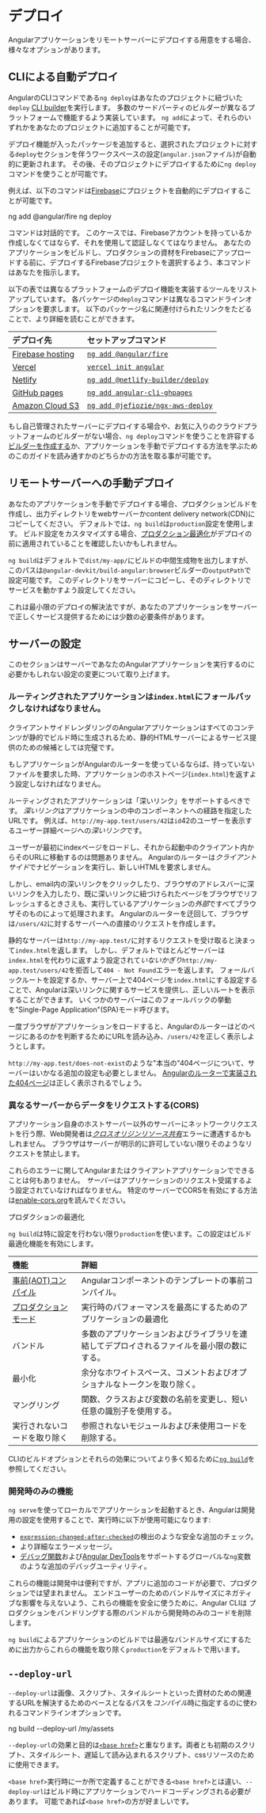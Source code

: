 # デプロイ

Angularアプリケーションをリモートサーバーにデプロイする用意をする場合、様々なオプションがあります。

## CLIによる自動デプロイ

AngularのCLIコマンドである`ng deploy`はあなたのプロジェクトに紐づいた`deploy` [CLI builder](guide/cli-builder)を実行します。
多数のサードパーティのビルダーが異なるプラットフォームで機能するよう実装しています。
`ng add`によって、それらのいずれかをあなたのプロジェクトに追加することが可能です。

デプロイ機能が入ったパッケージを追加すると、選択されたプロジェクトに対する`deploy`セクションを伴うワークスペースの設定(`angular.json`ファイル)が自動的に更新されます。
その後、そのプロジェクトにデプロイするために`ng deploy`コマンドを使うことが可能です。

例えば、以下のコマンドは[Firebase](https://firebase.google.com/)にプロジェクトを自動的にデプロイすることが可能です。

<docs-code language="shell">

ng add @angular/fire
ng deploy

</docs-code>

コマンドは対話的です。
このケースでは、Firebaseアカウントを持っているか作成しなくてはならず、それを使用して認証しなくてはなりません。
あなたのアプリケーションをビルドし、プロダクションの資材をFirebaseにアップロードする前に、デプロイするFirebaseプロジェクトを選択するよう、本コマンドはあなたを指示します。

以下の表では異なるプラットフォームのデプロイ機能を実装するツールをリストアップしています。
各パッケージの`deploy`コマンドは異なるコマンドラインオプションを要求します。
以下のパッケージ名に関連付けられたリンクをたどることで、より詳細を読むことができます。

| デプロイ先                                                        | セットアップコマンド                                                                       |
|:---                                                               |:---                                                                                  |
| [Firebase hosting](https://firebase.google.com/docs/hosting)      | [`ng add @angular/fire`](https://npmjs.org/package/@angular/fire)                           |
| [Vercel](https://vercel.com/solutions/angular)                    | [`vercel init angular`](https://github.com/vercel/vercel/tree/main/examples/angular) |
| [Netlify](https://www.netlify.com)                                | [`ng add @netlify-builder/deploy`](https://npmjs.org/package/@netlify-builder/deploy)       |
| [GitHub pages](https://pages.github.com)                          | [`ng add angular-cli-ghpages`](https://npmjs.org/package/angular-cli-ghpages)               |
| [Amazon Cloud S3](https://aws.amazon.com/s3/?nc2=h_ql_prod_st_s3) | [`ng add @jefiozie/ngx-aws-deploy`](https://www.npmjs.com/package/@jefiozie/ngx-aws-deploy) |

もし自己管理されたサーバーにデプロイする場合や、お気に入りのクラウドプラットフォームのビルダーがない場合、`ng deploy`コマンドを使うことを許容する[ビルダーを作成する](tools/cli/cli-builder)か、アプリケーションを手動でデプロイする方法を学ぶためのこのガイドを読み通すかのどちらかの方法を取る事が可能です。

## リモートサーバーへの手動デプロイ

あなたのアプリケーションを手動でデプロイする場合、プロダクションビルドを作成し、出力ディレクトリをwebサーバーかcontent delivery network(CDN)にコピーしてください。
デフォルトでは、`ng build`は`production`設定を使用します。
ビルド設定をカスタマイズする場合、[プロダクション最適化](tools/cli/deployment#production-optimizations)がデプロイの前に適用されていることを確認したいかもしれません。

`ng build`はデフォルトで`dist/my-app/`にビルドの中間生成物を出力しますが、このパスは`@angular-devkit/build-angular:browser`ビルダーの`outputPath`で設定可能です。
このディレクトリをサーバーにコピーし、そのディレクトリでサービスを動かすよう設定してください。

これは最小限のデプロイの解決法ですが、あなたのアプリケーションをサーバーで正しくサービス提供するためには少数の必要条件があります。

## サーバーの設定

このセクションはサーバーであなたのAngularアプリケーションを実行するのに必要かもしれない設定の変更について取り上げます。

### ルーティングされたアプリケーションは`index.html`にフォールバックしなければなりません。

クライアントサイドレンダリングのAngularアプリケーションはすべてのコンテンツが静的でビルド時に生成されるため、静的HTMLサーバーによるサービス提供のための候補としては完璧です。

もしアプリケーションがAngularのルーターを使っているならば、持っていないファイルを要求した時、アプリケーションのホストページ(`index.html`)を返すよう設定しなければなりません。

ルーティングされたアプリケーションは「深いリンク」をサポートするべきです。
*深いリンク*はアプリケーションの中のコンポーネントへの経路を指定したURLです。
例えば、`http://my-app.test/users/42`は`id`42のユーザーを表示するユーザー詳細ページへの*深いリンク*です。

ユーザーが最初にindexページをロードし、それから起動中のクライアント内からそのURLに移動するのは問題ありません。
Angularのルーターは*クライアントサイド*でナビゲーションを実行し、新しいHTMLを要求しません。

しかし、email内の深いリンクをクリックしたり、ブラウザのアドレスバーに深いリンクを入力したり、既に深いリンクに紐づけられたページをブラウザでリフレッシュするときさえも、実行しているアプリケーションの*外部*ですべてブラウザそのものによって処理されます。
Angularのルーターを迂回して、ブラウザは`/users/42`に対するサーバーへの直接のリクエストを作成します。

静的なサーバーは`http://my-app.test/`に対するリクエストを受け取ると決まって`index.html`を返します。
しかし、デフォルトでほとんどサーバーは`index.html`を代わりに返すよう設定されて*いないかぎり*`http://my-app.test/users/42`を拒否して`404 - Not Found`エラーを返します。
フォールバックルートを設定するか、サーバー上で404ページを`index.html`にする設定することで、Angularは深いリンクに関するサービスを提供し、正しいルートを表示することができます。
いくつかのサーバーはこのフォールバックの挙動を"Single-Page Application"(SPA)モード呼びます。

一度ブラウザがアプリケーションをロードすると、Angularのルーターはどのページにあるのかを判断するためにURLを読み込み、`/users/42`を正しく表示しようとします。

`http://my-app.test/does-not-exist`のような"本当の"404ページについて、サーバーはいかなる追加の設定も必要としません。
[Angularのルーターで実装された404ページ](guide/routing/common-router-tasks#displaying-a-404-page)は正しく表示されるでしょう。

### 異なるサーバーからデータをリクエストする(CORS)

アプリケーション自身のホストサーバー以外のサーバーにネットワークリクエストを行う際、Web開発者は[*クロスオリジンリソース共有*](https://developer.mozilla.org/docs/Web/HTTP/CORS "クロスオリジンリソース共有")エラーに遭遇するかもしれません。
ブラウザはサーバーが明示的に許可していない限りそのようなリクエストを禁止します。

これらのエラーに関してAngularまたはクライアントアプリケーションでできることは何もありません。
*サーバー*はアプリケーションのリクエスト受諾するよう設定されていなければなりません。
特定のサーバーでCORSを有効にする方法は[enable-cors.org](https://enable-cors.org/server.html "CORSサーバーの有効化")を読んでください。

プロダクションの最適化

`ng build`は特に設定を行わない限り`production`を使います。この設定はビルド最適化機能を有効にします。

| 機能                                                                  | 詳細                                                                                          |
|:---                                                                   |:---                                                                                           |
| [事前(AOT)コンパイル](guide/aot-compiler)                             | Angularコンポーネントのテンプレートの事前コンパイル。                                         |
| [プロダクションモード](tools/cli/deployment#development-only-features)| 実行時のパフォーマンスを最高にするためのアプリケーションの最適化                              |
| バンドル                                                              | 多数のアプリケーションおよびライブラリを連結してデプロイされるファイルを最小限の数にする。    |
| 最小化                                                                | 余分なホワイトスペース、コメントおよびオプショナルなトークンを取り除く。                      |
| マングリング                                                          | 関数、クラスおよび変数の名前を変更し、短い任意の識別子を使用する。                            |
| 実行されないコードを取り除く                                          | 参照されないモジュールおよび未使用コードを削除する。                                          |

CLIのビルドオプションとそれらの効果についてより多く知るために[`ng build`](cli/build)を参照してください。

### 開発時のみの機能

`ng serve`を使ってローカルでアプリケーションを起動するとき、Angularは開発用の設定を使用することで、実行時に以下が使用可能になります:

* [`expression-changed-after-checked`](errors/NG0100)の検出のような安全な追加のチェック。
* より詳細なエラーメッセージ。
* [デバッグ関数](api#core-global)および[Angular DevTools](tools/devtools)をサポートするグローバルな`ng`変数のような追加のデバッグユーティリティ。

これらの機能は開発中は便利ですが、アプリに追加のコードが必要で、プロダクションでは望まれません。
エンドユーザーのためのバンドルサイズにネガティブな影響を与えないよう、これらの機能を安全に使うために、Angular CLIは
プロダクションをバンドリングする際のバンドルから開発時のみのコードを削除します。

`ng build`によるアプリケーションのビルドでは最適なバンドルサイズにするために出力からこれらの機能を取り除く`production`をデフォルトで用います。

## `--deploy-url`

`--deploy-url`は画像、スクリプト、スタイルシートといった資材のための関連するURLを解決するためのベースとなるパスを*コンパイル*時に指定するのに使われるコマンドラインオプションです。

<docs-code language="shell">

ng build --deploy-url /my/assets

</docs-code>

`--deploy-url`の効果と目的は[`<base href>`](guide/routing/common-router-tasks)と重なります。両者とも初期のスクリプト、スタイルシート、遅延して読み込まれるスクリプト、cssリソースのために使用できます。

`<base href>`実行時に一か所で定義することができる`<base href>`とは違い、`--deploy-url`はビルド時にアプリケーションでハードコーディングされる必要があります。
可能であれば`<base href>`の方が好ましいです。

